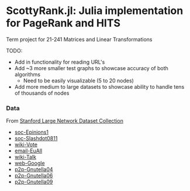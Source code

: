 # ScottyRank.jl: Julia implementation for PageRank and HITS

Term project for 21-241 Matrices and Linear Transformations

TODO:
- Add in functionality for reading URL's
- Add ~3 more smaller test graphs to showcase accuracy of both algorithms
  - Need to be easily visualizable (5 to 20 nodes)
- Add more medium to large datasets to showcase ability to handle tens of thousands of nodes

### Data

From [Stanford Large Network Dataset Collection](https://snap.stanford.ed/data)
- [soc-Epinions1](https://snap.stanford.edu/data/soc-Epinions1.html)
- [soc-Slashdot0811](https://snap.stanford.edu/data/soc-Slashdot0811.html)
- [wiki-Vote](https://snap.stanford.edu/data/wiki-Vote.html)
- [email-EuAll](https://snap.stanford.edu/data/email-EuAll.html)
- [wiki-Talk](https://snap.stanford.edu/data/wiki-Talk.html)
- [web-Google](https://snap.stanford.edu/data/web-Google.html)
- [p2p-Gnutella04](https://snap.stanford.edu/data/p2p-Gnutella04.html)
- [p2p-Gnutella06](https://snap.stanford.edu/data/p2p-Gnutella06.html)
- [p2p-Gnutella09](https://snap.stanford.edu/data/p2p-Gnutella09.html)
